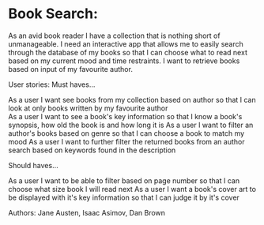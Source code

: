 # Book Search: 

As an avid book reader I have a collection that is nothing short of unmanageable. I need an interactive app that allows me to easily search through the database of my books so that I can choose what to read next based on my current mood and time restraints. I want to retrieve books based on input of my favourite author.


User stories:
Must haves…

As a user I want see books from my collection based on author so that I can look at only books written by my favourite author<br>
As a user I want to see a book's key information so that I know a book's synopsis, how old the book is and how long it is 
As a user I want to filter an author's books based on genre so that I can choose a book to match my mood
As a user I want to further filter the returned books from an author search based on keywords found in the description

Should haves…

As a user I want to be able to filter based on page number so that I can choose what size book I will read next
As a user I want a book's cover art to be displayed with it's key information so that I can judge it by it's cover

Authors: Jane Austen, Isaac Asimov, Dan Brown
